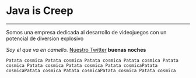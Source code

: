 # Java is Creep

___
Somos una empresa dedicada al desarrollo de videojuegos con un potencial de diversion explosivo

_Soy el que va en camello._
[Nuestro Twitter](https://twitter.com)
**buenas noches**

```Patata cosmica Patata cosmica Patata cosmica Patata cosmica Patata cosmica Patata cosmica Patata cosmica Patata cosmicaPatata cosmicaPatata cosmica Patata cosmicaPatata cosmica Patata cosmica```
